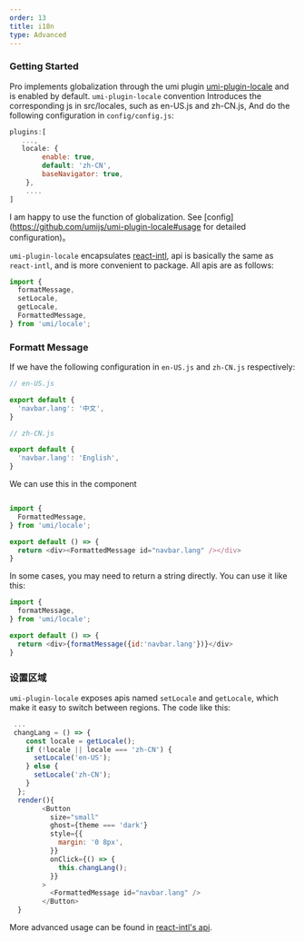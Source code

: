 ```yaml
---
order: 13
title: i18n 
type: Advanced
---
```


### Getting Started 

Pro implements globalization through the umi plugin [umi-plugin-locale](https://github.com/umijs/umi-plugin-locale) and is enabled by default.
`umi-plugin-locale` convention Introduces the corresponding js in src/locales, such as en-US.js and zh-CN.js,
And do the following configuration in `config/config.js`:
```js
plugins:[
   ...,
   locale: {
        enable: true,
        default: 'zh-CN', 
        baseNavigator: true, 
    },
    ....
]
```
I am happy to use the function of globalization. See [config](https://github.com/umijs/umi-plugin-locale#usage for detailed configuration)。

`umi-plugin-locale` encapsulates [react-intl](https://github.com/yahoo/react-intl), api is basically the same as `react-intl`, and is more convenient to package. All apis are as follows:
```js
import {
  formatMessage,
  setLocale,
  getLocale,
  FormattedMessage,
} from 'umi/locale';
```

### Formatt Message

If we have the following configuration in `en-US.js` and `zh-CN.js` respectively:

```js
// en-US.js

export default {
  'navbar.lang': '中文',
}

// zh-CN.js

export default {
  'navbar.lang': 'English',
}

```
We can use this in the component

```js

import {
  FormattedMessage,
} from 'umi/locale';

export default () => {
  return <div><FormattedMessage id="navbar.lang" /></div>
}

```
In some cases, you may need to return a string directly. You can use it like this:

```js
import {
  formatMessage,
} from 'umi/locale';

export default () => {
  return <div>{formatMessage({id:'navbar.lang'})}</div>
}
```

### 设置区域

`umi-plugin-locale` exposes apis named `setLocale` and `getLocale`, which make it easy to switch between regions.
The code like this:


```js
 ...
 changLang = () => {
    const locale = getLocale();
    if (!locale || locale === 'zh-CN') {
      setLocale('en-US');
    } else {
      setLocale('zh-CN');
    }
  };
  render(){
        <Button
          size="small"
          ghost={theme === 'dark'}
          style={{
            margin: '0 8px',
          }}
          onClick={() => {
            this.changLang();
          }}
        >
          <FormattedMessage id="navbar.lang" />
        </Button>
  }

```
More advanced usage can be found in [react-intl's api](https://github.com/yahoo/react-intl/wiki#getting-started).
